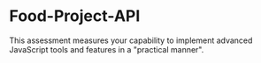 # Food-Project-API
This assessment measures your capability to implement advanced JavaScript tools and features in a "practical manner". 